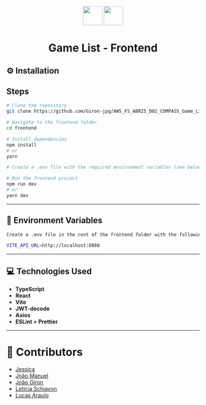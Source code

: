 <p align="center">
  <img src="https://img.icons8.com/color/48/typescript.png" width="50"/>
  <img src="https://img.icons8.com/color/48/react-native.png" width="50"/>
</p>

<h1 align="center">Game List - Frontend</h1>


## ⚙️ Installation

## Steps

```bash
# Clone the repository
git clone https://github.com/Giron-jpg/AWS_FS_ABR25_D02_COMPASS_Game_List.git

# Navigate to the frontend folder
cd frontend

# Install dependencies
npm install
# or
yarn

# Create a .env file with the required environment variables (see below)

# Run the frontend project
npm run dev
# or
yarn dev

```

---

## 🤖 Environment Variables

```bash
Create a .env file in the root of the frontend folder with the following content:

VITE_API_URL=http://localhost:8888

```

---

## 💻 Technologies Used

- **TypeScript**
- **React**
- **Vite**
- **JWT-decode**
- **Axios**
- **ESLint + Prettier**

---

# 🤝 Contributors

- [Jessica](https://github.com/jessicasantosb)
- [João Manuel](https://github.com/Joao-Manuel-S-M)
- [João Giron](https://github.com/Giron-jpg)
- [Leticia Schiavon](https://github.com/LeticiaAmeliaSchiavon)
- [Lucas Araujo](https://github.com/lucaaas-araujo)
